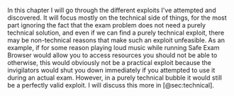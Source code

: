 In this chapter I will go through the different exploits I've attempted and
discovered. It will focus mostly on the technical side of things, for the most
part ignoring the fact that the exam problem does not need a purely technical
solution, and even if we can find a purely technical exploit, there may be
non-technical reasons that make such an exploit unfeasible. As an example, if
for some reason playing loud music while running Safe Exam Browser would allow
you to access resources you should not be able to otherwise, this would
obviously not be a practical exploit because the invigilators would shut you
down immediately if you attempted to use it during an actual exam. However, in a
purely technical bubble it would still be a perfectly valid exploit. I will
discuss this more in [@sec:technical].
